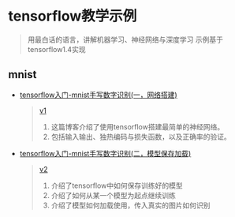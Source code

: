 # tensorflow教学示例

> 用最白话的语言，讲解机器学习、神经网络与深度学习
> 示例基于tensorflow1.4实现

## mnist
- [tensorflow入门-mnist手写数字识别(一，网络搭建)](http://imtuzi.com/post/tensorflow-mnist-simplest.html)
    > [v1](mnist/v1)
    > 1. 这篇博客介绍了使用tensorflow搭建最简单的神经网络。
    > 2. 包括输入输出、独热编码与损失函数，以及正确率的验证。
- [tensorflow入门-mnist手写数字识别(二，模型保存加载)](http://imtuzi.com/post/tensorflow-mnist-save-ckpt.html)
    > [v2](mnist/v2)
    > 1. 介绍了tensorflow中如何保存训练好的模型
    > 2. 介绍了如何从某一个模型为起点继续训练
    > 3. 介绍了模型如何加载使用，传入真实的图片如何识别